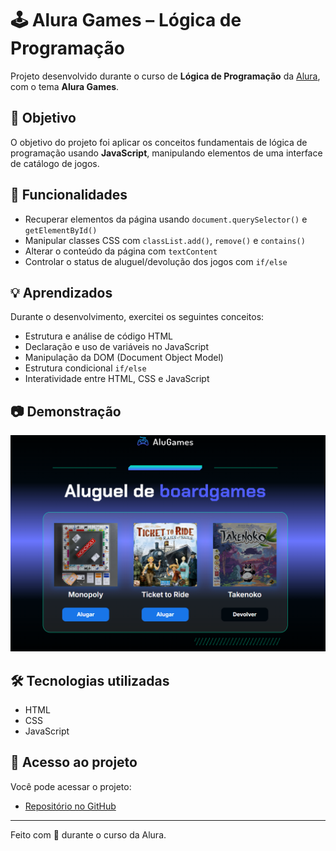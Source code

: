 # 🕹️ Alura Games – Lógica de Programação

Projeto desenvolvido durante o curso de **Lógica de Programação** da [Alura](https://www.alura.com.br/), com o tema **Alura Games**.

## 🎯 Objetivo

O objetivo do projeto foi aplicar os conceitos fundamentais de lógica de programação usando **JavaScript**, manipulando elementos de uma interface de catálogo de jogos.

## 🚀 Funcionalidades

- Recuperar elementos da página usando `document.querySelector()` e `getElementById()`
- Manipular classes CSS com `classList.add()`, `remove()` e `contains()`
- Alterar o conteúdo da página com `textContent`
- Controlar o status de aluguel/devolução dos jogos com `if/else`

## 💡 Aprendizados

Durante o desenvolvimento, exercitei os seguintes conceitos:

- Estrutura e análise de código HTML
- Declaração e uso de variáveis no JavaScript
- Manipulação da DOM (Document Object Model)
- Estrutura condicional `if/else`
- Interatividade entre HTML, CSS e JavaScript

## 📷 Demonstração

![Print do projeto](img/alugames.png)

## 🛠️ Tecnologias utilizadas

- HTML
- CSS
- JavaScript

## 📁 Acesso ao projeto

Você pode acessar o projeto:

- [Repositório no GitHub](https://github.com/marianaprodrigues/alugames.git)

---

Feito com 💙 durante o curso da Alura.
